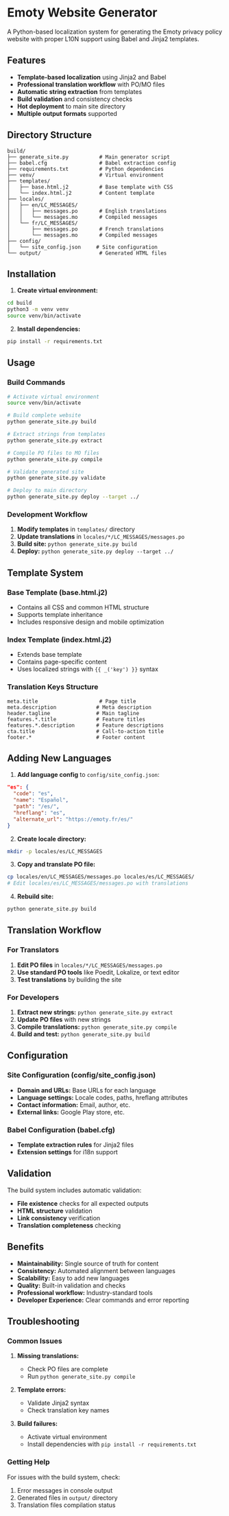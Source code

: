 # Emoty Website Generator

A Python-based localization system for generating the Emoty privacy policy website with proper L10N support using Babel and Jinja2 templates.

## Features

- **Template-based localization** using Jinja2 and Babel
- **Professional translation workflow** with PO/MO files
- **Automatic string extraction** from templates
- **Build validation** and consistency checks
- **Hot deployment** to main site directory
- **Multiple output formats** supported

## Directory Structure

```
build/
├── generate_site.py          # Main generator script
├── babel.cfg                 # Babel extraction config
├── requirements.txt          # Python dependencies
├── venv/                     # Virtual environment
├── templates/
│   ├── base.html.j2          # Base template with CSS
│   └── index.html.j2         # Content template
├── locales/
│   ├── en/LC_MESSAGES/
│   │   ├── messages.po       # English translations
│   │   └── messages.mo       # Compiled messages
│   └── fr/LC_MESSAGES/
│       ├── messages.po       # French translations
│       └── messages.mo       # Compiled messages
├── config/
│   └── site_config.json     # Site configuration
└── output/                   # Generated HTML files
```

## Installation

1. **Create virtual environment:**
```bash
cd build
python3 -m venv venv
source venv/bin/activate
```

2. **Install dependencies:**
```bash
pip install -r requirements.txt
```

## Usage

### Build Commands

```bash
# Activate virtual environment
source venv/bin/activate

# Build complete website
python generate_site.py build

# Extract strings from templates
python generate_site.py extract

# Compile PO files to MO files
python generate_site.py compile

# Validate generated site
python generate_site.py validate

# Deploy to main directory
python generate_site.py deploy --target ../
```

### Development Workflow

1. **Modify templates** in `templates/` directory
2. **Update translations** in `locales/*/LC_MESSAGES/messages.po`
3. **Build site:** `python generate_site.py build`
4. **Deploy:** `python generate_site.py deploy --target ../`

## Template System

### Base Template (base.html.j2)
- Contains all CSS and common HTML structure
- Supports template inheritance
- Includes responsive design and mobile optimization

### Index Template (index.html.j2)
- Extends base template
- Contains page-specific content
- Uses localized strings with `{{ _('key') }}` syntax

### Translation Keys Structure
```
meta.title                    # Page title
meta.description             # Meta description
header.tagline               # Main tagline
features.*.title             # Feature titles
features.*.description       # Feature descriptions
cta.title                    # Call-to-action title
footer.*                     # Footer content
```

## Adding New Languages

1. **Add language config** to `config/site_config.json`:
```json
"es": {
  "code": "es",
  "name": "Español", 
  "path": "/es/",
  "hreflang": "es",
  "alternate_url": "https://emoty.fr/es/"
}
```

2. **Create locale directory:**
```bash
mkdir -p locales/es/LC_MESSAGES
```

3. **Copy and translate PO file:**
```bash
cp locales/en/LC_MESSAGES/messages.po locales/es/LC_MESSAGES/
# Edit locales/es/LC_MESSAGES/messages.po with translations
```

4. **Rebuild site:**
```bash
python generate_site.py build
```

## Translation Workflow

### For Translators

1. **Edit PO files** in `locales/*/LC_MESSAGES/messages.po`
2. **Use standard PO tools** like Poedit, Lokalize, or text editor
3. **Test translations** by building the site

### For Developers

1. **Extract new strings:** `python generate_site.py extract`
2. **Update PO files** with new strings
3. **Compile translations:** `python generate_site.py compile`
4. **Build and test:** `python generate_site.py build`

## Configuration

### Site Configuration (config/site_config.json)
- **Domain and URLs:** Base URLs for each language
- **Language settings:** Locale codes, paths, hreflang attributes
- **Contact information:** Email, author, etc.
- **External links:** Google Play store, etc.

### Babel Configuration (babel.cfg)
- **Template extraction rules** for Jinja2 files
- **Extension settings** for i18n support

## Validation

The build system includes automatic validation:
- **File existence** checks for all expected outputs
- **HTML structure** validation
- **Link consistency** verification
- **Translation completeness** checking

## Benefits

- **Maintainability:** Single source of truth for content
- **Consistency:** Automated alignment between languages  
- **Scalability:** Easy to add new languages
- **Quality:** Built-in validation and checks
- **Professional workflow:** Industry-standard tools
- **Developer Experience:** Clear commands and error reporting

## Troubleshooting

### Common Issues

1. **Missing translations:**
   - Check PO files are complete
   - Run `python generate_site.py compile`

2. **Template errors:**
   - Validate Jinja2 syntax
   - Check translation key names

3. **Build failures:**
   - Activate virtual environment
   - Install dependencies with `pip install -r requirements.txt`

### Getting Help

For issues with the build system, check:
1. Error messages in console output
2. Generated files in `output/` directory
3. Translation files compilation status